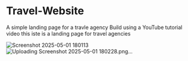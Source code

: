 # Travel-Website
A simple landing page for a travle agency 
Build using a YouTube tutorial video this iste is a landing page for travel agencies

![Screenshot 2025-05-01 180113](https://github.com/user-attachments/assets/f22a5f50-0510-400b-a090-a22f1697a093)
![Uploading Screenshot 2025-05-01 180228.png…]()
